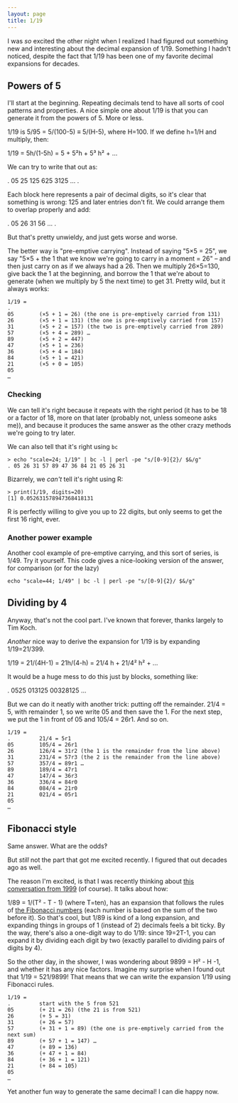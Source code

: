 ```yaml
---
layout: page
title: 1/19
---
```


I was _so_ excited the other night when I realized I had figured out something new and interesting about the decimal expansion of 1/19. Something I hadn't noticed, despite the fact that 1/19 has been one of my favorite decimal expansions for decades.

## Powers of 5

I'll start at the beginning. Repeating decimals tend to have all sorts of cool patterns and properties. A nice simple one about 1/19 is that you can generate it from the powers of 5. More or less.

1/19 is 5/95 = 5/(100-5) ≡ 5/(H-5), where H=100. If we define h=1/H and multiply, then:

1/19 = 5h/(1-5h) = 5 + 5²h + 5³ h² + …

We can try to write that out as:

. 05 25 125 625 3125 … .

Each block here represents a pair of decimal digits, so it's clear that something is wrong: 125 and later entries don't fit. We could arrange them to overlap properly and add:

. 05 26 31 56 … .

But that's pretty unwieldy, and just gets worse and worse. 

The better way is "pre-emptive carrying". Instead of saying "5×5 = 25", we say "5×5 + the 1 that we know we're going to carry in a moment = 26" – and then just carry on as if we always had a 26. Then we multiply 26×5=130, give back the 1 at the beginning, and borrow the 1 that we're about to generate (when we multiply by 5 the next time) to get 31. Pretty wild, but it always works:

```
1/19 = 
.
05        (×5 + 1 = 26) (the one is pre-emptively carried from 131)
26        (×5 + 1 = 131) (the one is pre-emptively carried from 157)
31        (×5 + 2 = 157) (the two is pre-emptively carried from 289)
57        (×5 + 4 = 289) …
89        (×5 + 2 = 447)
47        (×5 + 1 = 236)
36        (×5 + 4 = 184)
84        (×5 + 1 = 421)
21        (×5 + 0 = 105)
05
…
```

### Checking

We can tell it's right because it repeats with the right period (it has to be 18 or a factor of 18, more on that later (probably not, unless someone asks me)), and because it produces the same answer as the other crazy methods we're going to try later.

We can also tell that it's right using `bc`
```
> echo "scale=24; 1/19" | bc -l | perl -pe "s/[0-9]{2}/ $&/g"
. 05 26 31 57 89 47 36 84 21 05 26 31
```

Bizarrely, we _can't_ tell it's right using R:
```
> print(1/19, digits=20)
[1] 0.052631578947368418131
```

R is perfectly willing to give you up to 22 digits, but only seems to get the first 16 right, ever.

### Another power example

Another cool example of pre-emptive carrying, and this sort of series, is 1/49. Try it yourself. This code gives a nice-looking version of the answer, for comparison (or for the lazy)

```
echo "scale=44; 1/49" | bc -l | perl -pe "s/[0-9]{2}/ $&/g"
```

## Dividing by 4

Anyway, that's not the cool part. I've known that forever, thanks largely to Tim Koch.

_Another_ nice way to derive the expansion for 1/19 is by expanding 1/19=21/399.

1/19 = 21/(4H-1) = 21h/(4-h) = 21/4 h + 21/4² h² + …

It would be a huge mess to do this just by blocks, something like:

. 0525 013125 00328125 …

But we can do it neatly with another trick: putting off the remainder. 21/4 = 5, with remainder 1, so we write 05 and then save the 1. For the next step, we put the 1 in front of 05 and 105/4 = 26r1. And so on.

```
1/19 = 
.         21/4 = 5r1
05        105/4 = 26r1
26        126/4 = 31r2 (the 1 is the remainder from the line above)
31        231/4 = 57r3 (the 2 is the remainder from the line above)
57        357/4 = 89r1 …
89        189/4 = 47r1
47        147/4 = 36r3
36        336/4 = 84r0
84        084/4 = 21r0
21        021/4 = 05r1
05
…
```

## Fibonacci style

Same answer. What are the odds‽

But _still_ not the part that got me excited recently. I figured that out decades ago as well.

The reason I'm excited, is that I was recently thinking about [this conversation from 1999](https://groups.google.com/forum/#!search/rec.puzzles$20dushoff$20fibonacci$20repeating$20decimals/rec.puzzles/-0zwc8AS_K4/5U-XavaZZqgJ) (of course). It talks about how:

1/89 = 1/(T² - T - 1) (where T=ten), has an expansion that follows the rules of [the Fibonacci numbers](https://en.wikipedia.org/wiki/Fibonacci_number) (each number is based on the sum of the two before it). So that's cool, but 1/89 is kind of a long expansion, and expanding things in groups of 1 (instead of 2) decimals feels a bit ticky. By the way, there's also a one-digit way to do 1/19: since 19=2T-1, you can expand it by dividing each digit by two (exactly parallel to dividing pairs of digits by 4).  

So the other day, in the shower, I was wondering about 9899 = H² - H -1, and whether it has any nice factors. Imagine my surprise when I found out that 1/19 = 521/9899! That means that we can write the expansion 1/19 using Fibonacci rules.

```
1/19 = 
.         start with the 5 from 521
05        (+ 21 = 26) (the 21 is from 521)
26        (+ 5 = 31)
31        (+ 26 = 57)
57        (+ 31 + 1 = 89) (the one is pre-emptively carried from the next sum)
89        (+ 57 + 1 = 147) …
47        (+ 89 = 136)
36        (+ 47 + 1 = 84)
84        (+ 36 + 1 = 121)
21        (+ 84 = 105)
05
…
```

Yet another fun way to generate the same decimal! I can die happy now.
